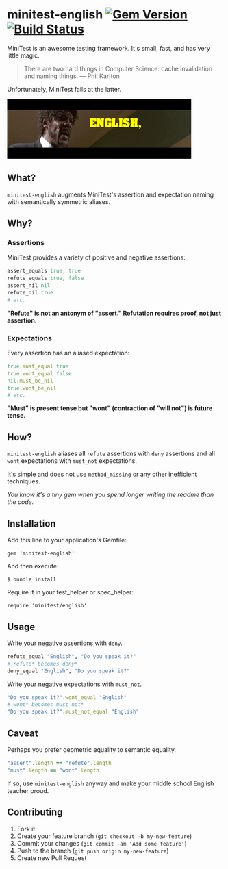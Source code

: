 # minitest-english [![Gem Version](https://badge.fury.io/rb/minitest-english.png)](https://rubygems.org/gems/minitest-english) [![Build Status](https://travis-ci.org/DomKM/minitest-english.png)](https://travis-ci.org/DomKM/minitest-english)

MiniTest is an awesome testing framework. It's small, fast, and has very little magic.

> There are two hard things in Computer Science: cache invalidation and naming things.
> — Phil Karlton

Unfortunately, MiniTest fails at the latter. 

![Pulp Fiction](pulp_fiction.gif)

## What?

`minitest-english` augments MiniTest's assertion and expectation naming with semantically symmetric aliases.

## Why?
 
### Assertions

MiniTest provides a variety of positive and negative assertions:

```ruby
assert_equals true, true
refute_equals true, false
assert_nil nil
refute_nil true
# etc.
```

__"Refute" is not an antonym of "assert." Refutation requires proof, not just assertion.__

### Expectations

Every assertion has an aliased expectation:

```ruby
true.must_equal true
true.wont_equal false
nil.must_be_nil
true.wont_be_nil
# etc.
```

__"Must" is present tense but "wont" (contraction of "will not") is future tense.__

## How?

`minitest-english` aliases all `refute` assertions with `deny` assertions and all `wont` expectations with `must_not` expectations.

It's simple and does not use `method_missing` or any other inefficient techniques.

_You know it's a tiny gem when you spend longer writing the readme than the code._


## Installation

Add this line to your application's Gemfile:

    gem 'minitest-english'

And then execute:

    $ bundle install

Require it in your test_helper or spec_helper:

    require 'minitest/english'

## Usage

Write your negative assertions with `deny`.
```ruby
refute_equal "English", "Do you speak it?"
# refute* becomes deny*
deny_equal "English", "Do you speak it?"
```

Write your negative expectations with `must_not`.
```ruby
"Do you speak it?".wont_equal "English"
# wont* becomes must_not*
"Do you speak it?".must_not_equal "English"
```

## Caveat

Perhaps you prefer geometric equality to semantic equality. 

```ruby
"assert".length == "refute".length
"must".length == "wont".length
```

If so, use `minitest-english` anyway and make your middle school English teacher proud.


## Contributing

1. Fork it
2. Create your feature branch (`git checkout -b my-new-feature`)
3. Commit your changes (`git commit -am 'Add some feature'`)
4. Push to the branch (`git push origin my-new-feature`)
5. Create new Pull Request
